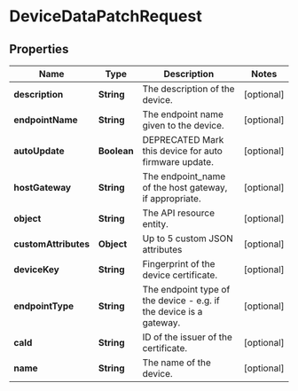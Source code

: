 
# DeviceDataPatchRequest

## Properties
Name | Type | Description | Notes
------------ | ------------- | ------------- | -------------
**description** | **String** | The description of the device. |  [optional]
**endpointName** | **String** | The endpoint name given to the device. |  [optional]
**autoUpdate** | **Boolean** | DEPRECATED Mark this device for auto firmware update. |  [optional]
**hostGateway** | **String** | The endpoint_name of the host gateway, if appropriate. |  [optional]
**object** | **String** | The API resource entity. |  [optional]
**customAttributes** | **Object** | Up to 5 custom JSON attributes |  [optional]
**deviceKey** | **String** | Fingerprint of the device certificate. |  [optional]
**endpointType** | **String** | The endpoint type of the device - e.g. if the device is a gateway. |  [optional]
**caId** | **String** | ID of the issuer of the certificate. |  [optional]
**name** | **String** | The name of the device. |  [optional]



